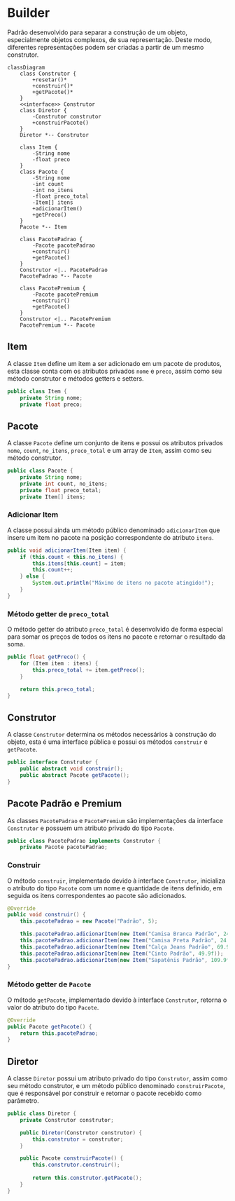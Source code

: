 # Builder

Padrão desenvolvido para separar a construção de um objeto, especialmente objetos complexos, de sua representação. Deste modo, diferentes representações podem ser criadas a partir de um mesmo construtor.

```mermaid
classDiagram
	class Construtor {
		+resetar()*
		+construir()*
		+getPacote()*
	}
	<<interface>> Construtor
	class Diretor {
		-Construtor construtor
		+construirPacote()
	}
	Diretor *-- Construtor
	
	class Item {
		-String nome
		-float preco
	}
	class Pacote {
		-String nome
		-int count
		-int no_itens
		-float preco_total
		-Item[] itens
		+adicionarItem()
		+getPreco()
	}
	Pacote *-- Item
	
	class PacotePadrao {
		-Pacote pacotePadrao
		+construir()
		+getPacote()
	}
	Construtor <|.. PacotePadrao
	PacotePadrao *-- Pacote
	
	class PacotePremium {
		-Pacote pacotePremium
		+construir()
		+getPacote()
	}
	Construtor <|.. PacotePremium
	PacotePremium *-- Pacote
```



## Item

A classe `Item` define um item a ser adicionado em um pacote de produtos, esta classe conta com os atributos privados `nome` e `preco`, assim como seu método construtor e métodos getters e setters.

```java
public class Item {
    private String nome;
    private float preco;
```



## Pacote

A classe `Pacote` define um conjunto de itens e possui os atributos privados `nome`, `count`, `no_itens`, `preco_total` e um array de `Item`, assim como seu método construtor.

```java
public class Pacote {
    private String nome;
    private int count, no_itens;
    private float preco_total;
    private Item[] itens;
```

### Adicionar Item

A classe possui ainda um método público denominado `adicionarItem` que insere um item no pacote na posição correspondente do atributo `itens`.

```java
public void adicionarItem(Item item) {
    if (this.count < this.no_itens) {
        this.itens[this.count] = item;
        this.count++;
    } else {
        System.out.println("Máximo de itens no pacote atingido!");
    }
}
```

### Método getter de `preco_total`

O método getter do atributo `preco_total` é desenvolvido de forma especial para somar os preços de todos os itens no pacote e retornar o resultado da soma.

```java
public float getPreco() {
    for (Item item : itens) {
        this.preco_total += item.getPreco();
    }

    return this.preco_total;
}
```



## Construtor

A classe `Construtor` determina os métodos necessários à construção do objeto, esta é uma interface pública e possui os métodos `construir` e `getPacote`.

```java
public interface Construtor {
    public abstract void construir();
    public abstract Pacote getPacote();
}
```



## Pacote Padrão e Premium

As classes `PacotePadrao` e `PacotePremium` são implementações da interface `Construtor` e possuem um atributo privado do tipo `Pacote`.

```java
public class PacotePadrao implements Construtor {
    private Pacote pacotePadrao;
```

### Construir

O método `construir`, implementado devido à interface `Construtor`, inicializa o atributo do tipo `Pacote` com um nome e quantidade de itens definido, em seguida os itens correspondentes ao pacote são adicionados.

```java
@Override
public void construir() {
	this.pacotePadrao = new Pacote("Padrão", 5);

    this.pacotePadrao.adicionarItem(new Item("Camisa Branca Padrão", 24.5f));
    this.pacotePadrao.adicionarItem(new Item("Camisa Preta Padrão", 24.5f));
	this.pacotePadrao.adicionarItem(new Item("Calça Jeans Padrão", 69.9f));
    this.pacotePadrao.adicionarItem(new Item("Cinto Padrão", 49.9f));
    this.pacotePadrao.adicionarItem(new Item("Sapatênis Padrão", 109.9f));
}
```

### Método getter de `Pacote`

O método `getPacote`, implementado devido à interface `Construtor`, retorna o valor do atributo do tipo `Pacote`.

```java
@Override
public Pacote getPacote() {
    return this.pacotePadrao;
}
```



## Diretor

A classe `Diretor` possui um atributo privado do tipo `Construtor`, assim como seu método construtor, e um método público denominado `construirPacote`, que é responsável por construir e retornar o pacote recebido como parâmetro.

```java
public class Diretor {
    private Construtor construtor;

    public Diretor(Construtor construtor) {
        this.construtor = construtor;
    }

    public Pacote construirPacote() {
        this.construtor.construir();
        
        return this.construtor.getPacote();
    }
}
```

